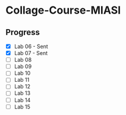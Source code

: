 # Collage-Course-MIASI

## Progress
- [x] Lab 06 - Sent
- [x] Lab 07 - Sent
- [ ] Lab 08
- [ ] Lab 09
- [ ] Lab 10
- [ ] Lab 11
- [ ] Lab 12
- [ ] Lab 13
- [ ] Lab 14
- [ ] Lab 15
